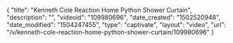 {
    "title": "Kenneth Cole Reaction Home Python Shower Curtain",
    "description": "",
    "videoid": "109980696",
    "date_created": "1502520948",
    "date_modified": "1504247455",
    "type": "captivate",
    "layout": "video",
    "url": "\/v\/kenneth-cole-reaction-home-python-shower-curtain\/109980696"
}